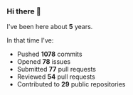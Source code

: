 ### Hi there 👋

I've been here about **5** years.

In that time I've:

- Pushed **1078** commits
- Opened **78** issues
- Submitted **77** pull requests
- Reviewed **54** pull requests
- Contributed to **29** public repositories

<!-- ![My scrobbles](https://lastfm-recently-played.vercel.app/api?user=dotdub) -->
